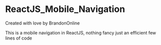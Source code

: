 # ReactJS_Mobile_Navigation
Created with love by BrandonOnline

This is a mobile navigation in ReactJS, nothing fancy just an efficient few lines of code 
